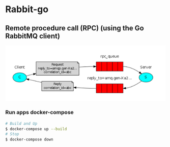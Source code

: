 # Rabbit-go
## Remote procedure call (RPC) (using the Go RabbitMQ client)
<img src="./assets/2022-07-20_17-25.png">

### Run apps docker-compose
```bash
# Build and Up
$ docker-compose up --build
# Stop
$ docker-compose down
```